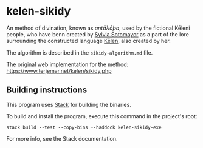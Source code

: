 # kelen-sikidy

An method of divination, known as *antāλōþa*, used by the fictional Kēleni people, who have benn created by [Sylvia Sotomayor][sylvia] as a part of the lore surrounding the constructed language [Kēlen][kelen], also created by her.

The algorithm is described in the `sikidy-algorithm.md` file.

The original web implementation for the method: https://www.terjemar.net/kelen/sikidy.php

[kelen]: https://www.terjemar.net/kelen/kelen.php
[sylvia]: https://docs.google.com/forms/d/e/1FAIpQLSevX9fpoibtWJLsXsCWZ8tQpLk_z2w3Wyt0XWoolMrNHMgAXg/viewform

## Building instructions

This program uses [Stack][stack] for building the binaries.

To build and install the program, execute this command in the project's root:

```
stack build --test --copy-bins --haddock kelen-sikidy-exe
```

For more info, see the Stack documentation.

[stack]: https://www.haskellstack.org/
